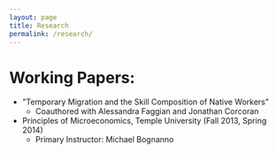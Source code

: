 ```yaml
---
layout: page
title: Research
permalink: /research/
---
```

# Working Papers: 
* "Temporary Migration and the Skill Composition of Native Workers"
	* Coauthored with Alessandra Faggian and Jonathan Corcoran
* Principles of Microeconomics, Temple University (Fall 2013, Spring 2014)
	* Primary Instructor: Michael Bognanno